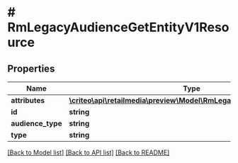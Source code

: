 # # RmLegacyAudienceGetEntityV1Resource

## Properties

Name | Type | Description | Notes
------------ | ------------- | ------------- | -------------
**attributes** | [**\criteo\api\retailmedia\preview\Model\RmLegacyAudienceGetEntityV1**](RmLegacyAudienceGetEntityV1.md) |  | [optional]
**id** | **string** |  | [optional]
**audience_type** | **string** |  | [optional]
**type** | **string** |  | [optional]

[[Back to Model list]](../../README.md#models) [[Back to API list]](../../README.md#endpoints) [[Back to README]](../../README.md)

